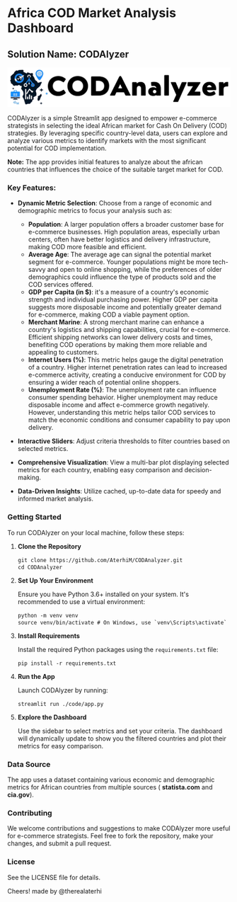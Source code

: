 # Africa COD Market Analysis Dashboard

## Solution Name: CODAlyzer

![CODAnalyzer Logo](./logo/logo.png)

CODAlyzer is a simple Streamlit app designed to empower e-commerce strategists in selecting the ideal African market for Cash On Delivery (COD) strategies. By leveraging specific country-level data, users can explore and analyze various metrics to identify markets with the most significant potential for COD implementation.

**Note:** The app provides initial features to analyze about the african countries that influences the choice of the suitable target market for COD.

### Key Features:

- **Dynamic Metric Selection**: Choose from a range of economic and demographic metrics to focus your analysis such as:
    * **Population**: A larger population offers a broader customer base for e-commerce businesses. High population areas, especially urban centers, often have better logistics and delivery infrastructure, making COD more feasible and efficient.
    * **Average Age**: The average age can signal the potential market segment for e-commerce. Younger populations might be more tech-savvy and open to online shopping, while the preferences of older demographics could influence the type of products sold and the COD services offered.
    * **GDP per Capita (in $)**: it's a measure of a country's economic strength and individual purchasing power. Higher GDP per capita suggests more disposable income and potentially greater demand for e-commerce, making COD a viable payment option.
    * **Merchant Marine**: A strong merchant marine can enhance a country's logistics and shipping capabilities, crucial for e-commerce. Efficient shipping networks can lower delivery costs and times, benefiting COD operations by making them more reliable and appealing to customers.
    * **Internet Users (%)**: This metric helps gauge the digital penetration of a country. Higher internet penetration rates can lead to increased e-commerce activity, creating a conducive environment for COD by ensuring a wider reach of potential online shoppers.
    * **Unemployment Rate (%)**: The unemployment rate can influence consumer spending behavior. Higher unemployment may reduce disposable income and affect e-commerce growth negatively. However, understanding this metric helps tailor COD services to match the economic conditions and consumer capability to pay upon delivery.

- **Interactive Sliders**: Adjust criteria thresholds to filter countries based on selected metrics.
- **Comprehensive Visualization**: View a multi-bar plot displaying selected metrics for each country, enabling easy comparison and decision-making.
- **Data-Driven Insights**: Utilize cached, up-to-date data for speedy and informed market analysis.

### Getting Started

To run CODAlyzer on your local machine, follow these steps:

1. **Clone the Repository**

    ```
    git clone https://github.com/AterhiM/CODAnalyzer.git
    cd CODAnalyzer
    ```

2. **Set Up Your Environment**

    Ensure you have Python 3.6+ installed on your system. It's recommended to use a virtual environment:

    ```
    python -m venv venv
    source venv/bin/activate # On Windows, use `venv\Scripts\activate`
    ```

3. **Install Requirements**

    Install the required Python packages using the `requirements.txt` file:

    ```
    pip install -r requirements.txt
    ```

4. **Run the App**

    Launch CODAlyzer by running:

    ```
    streamlit run ./code/app.py
    ```

5. **Explore the Dashboard**

    Use the sidebar to select metrics and set your criteria. The dashboard will dynamically update to show you the filtered countries and plot their metrics for easy comparison.

### Data Source

The app uses a dataset containing various economic and demographic metrics for African countries from multiple sources ( **statista.com** and **cia.gov**).

### Contributing

We welcome contributions and suggestions to make CODAlyzer more useful for e-commerce strategists. Feel free to fork the repository, make your changes, and submit a pull request.

### License

See the LICENSE file for details.

Cheers!
made by @therealaterhi
